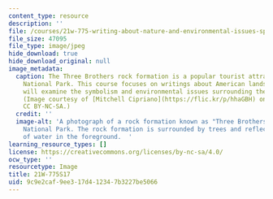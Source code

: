 ```yaml
---
content_type: resource
description: ''
file: /courses/21w-775-writing-about-nature-and-environmental-issues-spring-2017/9c9e2caf9ee317d412347b3227be5066_21W-775S17.jpg
file_size: 47095
file_type: image/jpeg
hide_download: true
hide_download_original: null
image_metadata:
  caption: The Three Brothers rock formation is a popular tourist attraction at Yosemite
    National Park. This course focuses on writings about American landscapes and students
    will examine the symbolism and environmental issues surrounding these landscapes.
    (Image courtesy of [Mitchell Cipriano](https://flic.kr/p/hhaGBH) on flickr. License
    CC BY-NC-SA.)
  credit: ''
  image-alt: 'A photograph of a rock formation known as "Three Brothers" at Yosemite
    National Park. The rock formation is surrounded by trees and reflected in a body
    of water in the foreground.  '
learning_resource_types: []
license: https://creativecommons.org/licenses/by-nc-sa/4.0/
ocw_type: ''
resourcetype: Image
title: 21W-775S17
uid: 9c9e2caf-9ee3-17d4-1234-7b3227be5066
---
```

